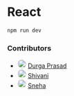 # React


```bash
npm run dev

```
### Contributors

- <img src="https://github.com/Durga200422.png" alt="Narapureddy Durga Prasad" width="20" height="20" style="border-radius: 50%;"> [Durga Prasad](https://github.com/Durga200422)
- <img src="https://github.com/Shivani-Sharma-23.png" alt="Shivani Sharma" width="20" height="20" style="border-radius: 50%;"> [Shivani](https://github.com/Shivani-Sharma-23)
- <img src="https://github.com/sneha-4-22.png" alt="Shivani Sharma" width="20" height="20" style="border-radius: 50%;"> [Sneha](https://github.com/sneha-4-22)

